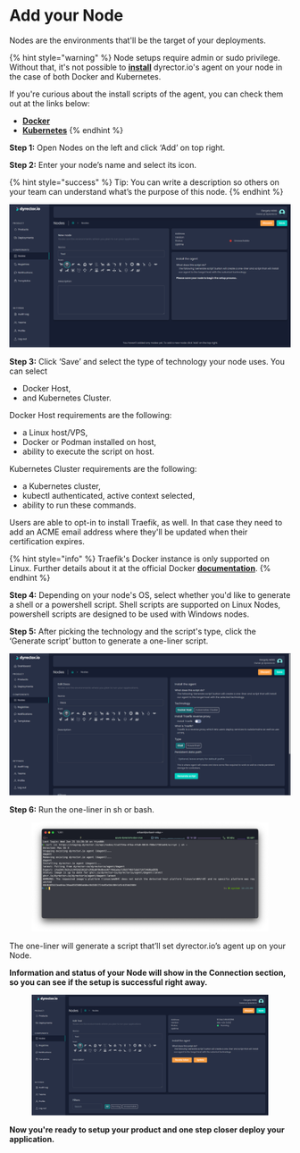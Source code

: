 # Add your Node

Nodes are the environments that'll be the target of your deployments.

{% hint style="warning" %}
Node setups require admin or sudo privilege. Without that, it's not possible to [**install**](register-your-node.md) dyrector.io's agent on your node in the case of both Docker and Kubernetes.

If you're curious about the install scripts of the agent, you can check them out at the links below:

* [**Docker**](https://github.com/dyrector-io/dyrectorio/blob/develop/web/crux/install-docker.sh.hbr)
* [**Kubernetes**](https://github.com/dyrector-io/dyrectorio/blob/develop/web/crux/install-k8s.sh.hbr)
{% endhint %}

**Step 1:** Open Nodes on the left and click ‘Add’ on top right.

**Step 2:** Enter your node’s name and select its icon.

{% hint style="success" %}
Tip: You can write a description so others on your team can understand what’s the purpose of this node.
{% endhint %}

![](../../.gitbook/assets/dyrector-io-node-setup-01.png)

**Step 3:** Click ‘Save’ and select the type of technology your node uses. You can select

* Docker Host,
* and Kubernetes Cluster.

Docker Host requirements are the following:

* a Linux host/VPS,
* Docker or Podman installed on host,
* ability to execute the script on host.

Kubernetes Cluster requirements are the following:

* a Kubernetes cluster,
* kubectl authenticated, active context selected,
* ability to run these commands.

Users are able to opt-in to install Traefik, as well. In that case they need to add an ACME email address where they'll be updated when their certification expires.

{% hint style="info" %}
Traefik's Docker instance is only supported on Linux. Further details about it at the official Docker [**documentation**](https://docs.docker.com/network/host/).
{% endhint %}

**Step 4:** Depending on your node's OS, select whether you'd like to generate a shell or a powershell script. Shell scripts are supported on Linux Nodes, powershell scripts are designed to be used with Windows nodes.

**Step 5:** After picking the technology and the script's type, click the ‘Generate script’ button to generate a one-liner script.

![](<../../.gitbook/assets/dyrectorio-node-setup-02 (1).png>)

**Step 6:** Run the one-liner in sh or bash.

<figure><img src="../../.gitbook/assets/dyrectorio-node-setup-bash.png" alt=""><figcaption></figcaption></figure>

The one-liner will generate a script that’ll set dyrector.io’s agent up on your Node.

**Information and status of your Node will show in the Connection section, so you can see if the setup is successful right away.**

<figure><img src="../../.gitbook/assets/dyrector-io-node-setup-05.png" alt=""><figcaption></figcaption></figure>

**Now you're ready to setup your product and one step closer deploy your application.**
